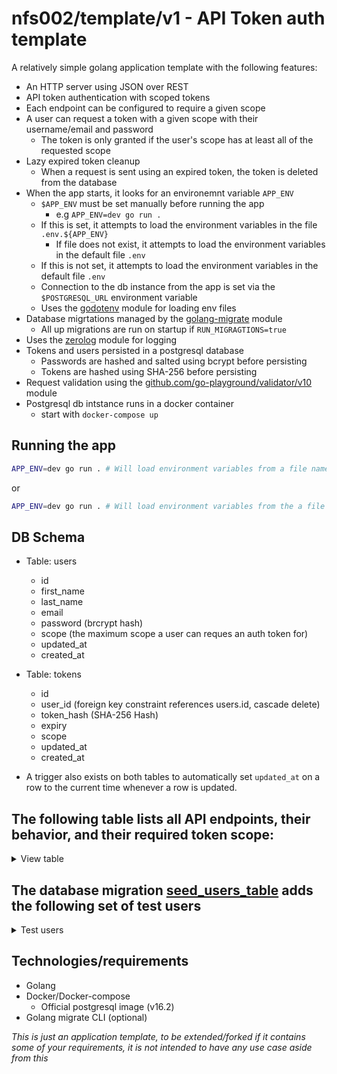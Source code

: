 # nfs002/template/v1 -  API Token auth template

A relatively simple golang application template with the following features:

- An HTTP server using JSON over REST
- API token authentication with scoped tokens
- Each endpoint can be configured to require a given scope
- A user can request a token with a given scope with their username/email and password
    - The token is only granted if the user's scope has at least all of the requested scope
- Lazy expired token cleanup
    - When a request is sent using an expired token, the token is deleted from the database
- When the app starts, it looks for an environemnt variable `APP_ENV`
    - `$APP_ENV` must be set manually before running the app
        - e.g `APP_ENV=dev go run .`
    - If this is set, it attempts to load the environment variables in the file `.env.${APP_ENV}`
        - If file does not exist, it attempts to load the environment variables in the default file `.env`
    - If this is not set, it attempts to load the environment variables in the default file `.env`
    - Connection to the db instance from the app is set via the `$POSTGRESQL_URL` environment variable
    - Uses the [godotenv](https://github.com/joho/godotenv) module for loading env files
- Database migrtations managed by the [golang-migrate](https://github.com/golang-migrate/migrate) module
    - All up migrations are run on startup if `RUN_MIGRAGTIONS=true`
- Uses the [zerolog](https://github.com/rs/zerolog) module for logging
- Tokens and users persisted in a postgresql database
    - Passwords are hashed and salted using bcrypt before persisting
    - Tokens are hashed using SHA-256 before persisting
- Request validation using the [github.com/go-playground/validator/v10](https://github.com/go-playground/validator) module
- Postgresql db intstance runs in a docker container
    - start with `docker-compose up`

## Running the app
```sh
APP_ENV=dev go run . # Will load environment variables from a file named .env.dev
```

or

```sh
APP_ENV=dev go run . # Will load environment variables from the a file named .env
```

## DB Schema

- Table: users
    - id
    - first_name
    - last_name
    - email
    - password (brcrypt hash)
    - scope (the maximum scope a user can reques an auth token for)
    - updated_at
    - created_at

- Table: tokens
    - id
    - user_id (foreign key constraint references users.id, cascade delete)
    - token_hash (SHA-256 Hash)
    - expiry
    - scope
    - updated_at
    - created_at

- A trigger also exists on both tables to automatically set `updated_at` on a row to the current time whenever a row is updated.



## The following table lists all API endpoints, their behavior, and their required token scope:

<details>
<summary>View table</summary>

| Route                          | METHOD | Description                                                 | Authenticated      | Scope                             |
| ------------------------------ | ------ | ----------------------------------------------------------- | ------------------ | --------------------------------- |
| /hello                         | GET    | Say a generic hello                                         | No                 | none                              |
| /api/authenticate              | POST   | Returns a token for the given user with the requested scope | With user password | none                              |
| /api/hello-user                | GET    | Say hello to the calling user (associated with the token)   | Bearer Token       | none                              |
| /api/read-a/hello-user         | GET    | Say hello to the calling user (associated with the token)   | Bearer Token       | read:a                            |
| /api/read-a-write-a/hello-user | GET    | Say hello to the calling user (associated with the token)   | Bearer Token       | read:a, write:a                   |
| /api/admin/hello-user          | GET    | Say hello to the calling user (associated with the token)   | Bearer Token       | read:a, write:a, read:b, write: b |
| /api/admin/users               | GET    | Get all registered users                                    | Bearer Token       | read:a, write:a, read:b, write: b |
| /api/admin/users               | POST   | Create a new user                                           | Bearer Token       | read:a, write:a, read:b, write: b |
| /api/admin/users/:userId       | GET    | Get the user with the given userId                          | Bearer Token       | read:a, write:a, read:b, write: b |
| /api/admin/users/:userId       | PUT    | Update the user with the given userId                       | Bearer Token       | read:a, write:a, read:b, write: b |
| /api/admin/users/:userId       | DELETE | Delete the user with the given userId                       | Bearer Token       | read:a, write:a, read:b, write: b |

*These endpoints and their scopes have no meaning... they are configured like this **purely** for demonstration/testing*
</details>

## The database migration [seed_users_table](migrations/000002_seed_users_table.up.sql) adds the following set of test users

<details>
<summary> Test users </summary>

| **first_name** | **last_name** | **email**         | **password** | **scope**                     |
|----------------|---------------|-------------------|--------------|-------------------------------|
| User           | One           | user@example.com  | secret       | read:a,write:a,read:b,write:b |
| User           | Two           | user2@example.com | secret       | read:a,read:b                 |
| User           | Three         | user3@example.com | secret       | write:b                       |


*Passwords are hashed and salted using bcrypt, so the above is **not** a database representation*

</details>

## Technologies/requirements
- Golang
- Docker/Docker-compose
    - Official postgresql image (v16.2)
- Golang migrate CLI (optional)

*This is just an application template, to be extended/forked if it contains some of your requirements, it is not intended to have any use case aside from this*
